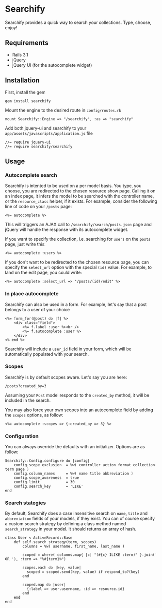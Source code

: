 Searchify
=========
Searchify provides a quick way to search your collections. Type, choose, enjoy!

Requirements
------------
* Rails 3.1
* jQuery
* jQuery UI (for the autocomplete widget)

Installation
------------
First, install the gem

    gem install searchify

Mount the engine to the desired route in `config/routes.rb`

    mount Searchify::Engine => "/searchify", :as => "searchify"

Add both jquery-ui and searchify to your `app/assets/javascripts/application.js` file

    //= require jquery-ui
    //= require searchify/searchify

Usage
-----
### Autocomplete search

Searchify is intented to be used on a per model basis. You type, you choose, you are redirected to the chosen resource show page.
Calling it on an index page, it infers the model to be searched with the controller name, or the `resource_class` helper, if it exists.
For example, consider the following line of code on your `/posts` page:

    <%= autocomplete %>

This will triggers an AJAX call to `/searchify/search/posts.json` page and jQuery will handle the response with its autocomplete widget.

If you want to specify the collection, i.e. searching for `users` on the `posts` page, just write this:

    <%= autocomplete :users %>

If you don't want to be redirected to the chosen resource page, you can specify the `select_url` option with the special `(id)` value.
For example, to land on the edit page, you could write:

    <%= autocomplete :select_url => "/posts/(id)/edit" %>

### In place autocomplete

Searchify can also be used in a form. For example, let's say that a post belongs to a user of your choice

    <%= form_for(@post) do |f| %>
        <div class="field">
            <%= f.label :user %><br />
            <%= f.autocomplete :user %>
        </div>
    <% end %>

Searchify will include a `user_id` field in your form, which will be automatically populated with your search.

### Scopes

Searchify is by default scopes aware. Let's say you are here:

`/posts?created_by=3`

Assuming your `Post` model responds to the `created_by` method, it will be included in the search.

You may also force your own scopes into an autocomplete field by adding the `scopes` options, as follow:

    <%= autocomplete :scopes => {:created_by => 3} %>

### Configuration

You can always override the defaults with an initializer. Options are as follow:

    Searchify::Config.configure do |config|
        config.scope_exclusion  = %w( controller action format collection term page )
        config.column_names     = %w( name title abbreviation )
        config.scope_awareness  = true
        config.limit            = 30
        config.search_key       = 'LIKE'
    end

### Search stategies

By default, Searchify does a case insensitive search on `name`, `title` and `abbreviation` fields of your models, if they exist. You can of course specify
a custom search strategy by defining a class method named `search_strategy` in your model. It should returns an array of hash.

    class User < ActiveRecord::Base
        def self.search_strategy(term, scopes)
            columns = %w( username, first_name, last_name )

            scoped = where( columns.map{ |c| "(#{c} ILIKE :term)" }.join(' OR '), :term => "%#{term}%")

            scopes.each do |key, value|
              scoped = scoped.send(key, value) if respond_to?(key)
            end

            scoped.map do |user|
              {:label => user.username, :id => resource.id}
            end
        end
    end